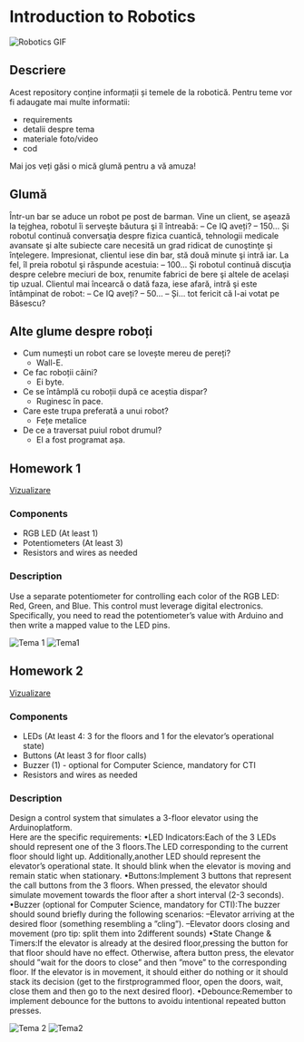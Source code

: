 # Introduction to Robotics

![Robotics GIF](giphy.gif)

## Descriere

Acest repository conține informații și temele de la robotică. Pentru teme vor fi adaugate mai multe informatii: 
- requirements
- detalii despre tema
- materiale foto/video
- cod

Mai jos veți găsi o mică glumă pentru a vă amuza!

## Glumă

Într-un bar se aduce un robot pe post de barman. Vine un client, se aşează la tejghea, robotul îi serveşte băutura şi îl întreabă:
– Ce IQ aveți?
– 150…
Și robotul continuă conversaţia despre fizica cuantică, tehnologii medicale avansate şi alte subiecte care necesită un grad ridicat de cunoştinţe şi înţelegere.  Impresionat, clientul iese din bar, stă două minute şi intră iar. La fel, îl preia robotul şi răspunde acestuia:
– 100…
Și robotul continuă discuţia despre celebre meciuri de box, renumite fabrici de bere şi altele de același tip uzual. Clientul mai încearcă o dată faza, iese afară, intră şi este întâmpinat de robot:
– Ce IQ aveți?
– 50…
– Și… tot fericit că l-ai votat pe Băsescu?

## Alte glume despre roboți

- Cum numești un robot care se lovește mereu de pereți?
  - Wall-E.
- Ce fac roboții câini?
  - Ei byte.
- Ce se întâmplă cu roboții după ce aceștia dispar?
  - Ruginesc în pace.
- Care este trupa preferată a unui robot?
  - Fețe metalice
- De ce a traversat puiul robot drumul?
  - El a fost programat așa.

## Homework 1

[Vizualizare ](https://youtu.be/1N3irRfwCFM)

### Components
- RGB LED (At least 1)
- Potentiometers (At least 3)
- Resistors and wires as needed

### Description
Use a separate potentiometer for controlling each color of the RGB LED: Red, Green, and Blue. This control must leverage digital electronics. Specifically, you need to read the potentiometer’s value with Arduino and then write a mapped value to the LED pins.

![Tema 1](t1.jpeg) ![Tema1](t11.jpeg)

## Homework 2

[Vizualizare ](https://youtu.be/1N3irRfwCFM)

### Components
-  LEDs (At least 4: 3 for the floors and 1 for the elevator’s operational
state)
- Buttons (At least 3 for floor calls)
- Buzzer (1) - optional for Computer Science, mandatory for CTI
- Resistors and wires as needed

### Description
Design  a  control  system  that  simulates  a  3-floor  elevator  using  the  Arduinoplatform.  
Here are the specific requirements:
•LED Indicators:Each of the 3 LEDs should represent one of the 3 floors.The LED corresponding to the current floor should light up.  Additionally,another LED should represent the elevator’s operational state.  It should blink when the elevator is moving and remain static when stationary.
•Buttons:Implement 3 buttons that represent the call buttons from the 3 floors.  When pressed, the elevator should simulate movement towards the floor after a short interval (2-3 seconds).
•Buzzer  (optional  for  Computer  Science,  mandatory  for  CTI):The buzzer should sound briefly during the following scenarios:
  –Elevator arriving at the desired floor (something resembling a ”cling”).
  –Elevator  doors  closing  and  movement  (pro  tip:  split  them  into  2different sounds)
•State Change & Timers:If the elevator is already at the desired floor,pressing the button for that floor should have no effect.  Otherwise, aftera button press, the elevator should ”wait for the doors to close” and then ”move”  to  the  corresponding  floor.   If  the  elevator  is  in  movement,  it should either do nothing or it should stack its decision (get to the firstprogrammed floor,  open the doors,  wait,  close them and then go to the next desired floor).
•Debounce:Remember to implement debounce for the buttons to avoidu intentional repeated button presses.

![Tema 2](t2.jpeg) ![Tema2](t22.jpeg)

